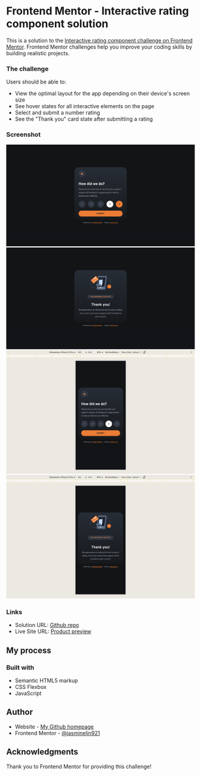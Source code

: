 # Frontend Mentor - Interactive rating component solution

This is a solution to the [Interactive rating component challenge on Frontend Mentor](https://www.frontendmentor.io/challenges/interactive-rating-component-koxpeBUmI). Frontend Mentor challenges help you improve your coding skills by building realistic projects.

### The challenge

Users should be able to:

- View the optimal layout for the app depending on their device's screen size
- See hover states for all interactive elements on the page
- Select and submit a number rating
- See the "Thank you" card state after submitting a rating

### Screenshot

![](./screenshot1.png)
![](./screenshot2.png)
![](./screenshot3.png)
![](./screenshot4.png)

### Links

- Solution URL: [Github repo](https://github.com/jasminelin921/frontend-mentor-solutions/tree/main/03_interactive-rating-component)
- Live Site URL: [Product preview](https://jasminelin921.github.io/frontend-mentor-solutions/03_interactive-rating-component/)

## My process

### Built with

- Semantic HTML5 markup
- CSS Flexbox
- JavaScript

## Author

- Website - [My Github homepage](https://github.com/jasminelin921)
- Frontend Mentor - [@jasminelin921](https://www.frontendmentor.io/profile/jasminelin921)

## Acknowledgments

Thank you to Frontend Mentor for providing this challenge!
